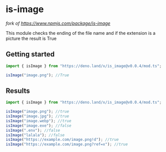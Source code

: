 # is-image

_fork of https://www.npmjs.com/package/is-image_

This module checks the ending of the file name and if the extension is a picture the result is True

## Getting started

```ts
import { isImage } from "https://deno.land/x/is_image@v0.0.4/mod.ts";

isImage("image.png"); //True
```

## Results

```ts
import { isImage } from "https://deno.land/x/is_image@v0.0.4/mod.ts";

isImage("image.png"); //true
isImage("image.jpg"); //true
isImage("image.webp"); //true
isImage("image.exe"); //false
isImage(".env"); //false
isImage("lalala"); //false
isImage("https://example.com/image.png!d"); //true
isImage("https://example.com/image.png?ref=x"); //true
```

